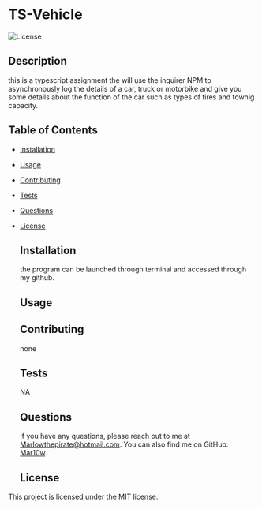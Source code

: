 # TS-Vehicle
  ![License](https://img.shields.io/badge/license-MIT-blue.svg)

  ## Description
  this is a typescript assignment the will use the  inquirer  NPM to asynchronously log the details of a car, truck or motorbike and give you some details about the function of the car such as types of tires and townig capacity.
  
  ## Table of Contents
  * [Installation](#installation)
  * [Usage](#usage)
  * [Contributing](#contributing)
  * [Tests](#tests)
  * [Questions](#questions)
  
* [License](#license)
  
  ## Installation
  the program can be launched through terminal and accessed through my github.
  
  ## Usage
  
  
  ## Contributing
  none
  
  ## Tests
  NA
  
  ## Questions
  If you have any questions, please reach out to me at [Marlowthepirate@hotmail.com](mailto:Marlowthepirate@hotmail.com).
  You can also find me on GitHub: [Mar10w](https://github.com/Mar10w).
  
  ## License
This project is licensed under the MIT license.
  